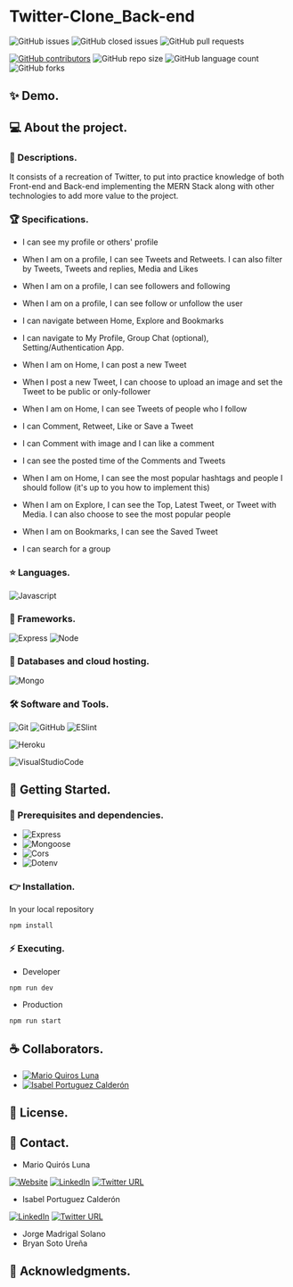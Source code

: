 # Twitter-Clone_Back-end

![GitHub issues](https://img.shields.io/github/issues/MarioQuirosLuna/Twitter-Clone_Back-end)
![GitHub closed issues](https://img.shields.io/github/issues-closed/MarioQuirosLuna/Twitter-Clone_Back-end)
![GitHub pull requests](https://img.shields.io/github/issues-pr/MarioQuirosLuna/Twitter-Clone_Back-end)

[![GitHub contributors](https://img.shields.io/github/contributors/MarioQuirosLuna/Twitter-Clone_Back-end.svg?color=blue)](https://github.com/MarioQuirosLuna/Twitter-Clone_Back-end/network)
![GitHub repo size](https://img.shields.io/github/repo-size/MarioQuirosLuna/Twitter-Clone_Back-end)
![GitHub language count](https://img.shields.io/github/languages/count/MarioQuirosLuna/Twitter-Clone_Back-end)
![GitHub forks](https://img.shields.io/github/forks/MarioQuirosLuna/Twitter-Clone_Back-end)

## ✨ Demo.

## 💻 About the project.

   ### 📜 Descriptions.
   
   It consists of a recreation of Twitter, to put into practice knowledge of both Front-end and Back-end implementing the MERN Stack along with other technologies to add more value to the project.
   
   ### 🏆 Specifications.
   
   * I can see my profile or others' profile

   * When I am on a profile, I can see Tweets and Retweets. I can also filter by Tweets, Tweets and replies, Media and Likes

   * When I am on a profile, I can see followers and following

   * When I am on a profile, I can see follow or unfollow the user

   * I can navigate between Home, Explore and Bookmarks

   * I can navigate to My Profile, Group Chat (optional), Setting/Authentication App.

   * When I am on Home, I can post a new Tweet

   * When I post a new Tweet, I can choose to upload an image and set the Tweet to be public or only-follower

   * When I am on Home, I can see Tweets of people who I follow

   * I can Comment, Retweet, Like or Save a Tweet

   * I can Comment with image and I can like a comment

   * I can see the posted time of the Comments and Tweets

   * When I am on Home, I can see the most popular hashtags and people I should follow (it's up to you how to implement this)

   * When I am on Explore, I can see the Top, Latest Tweet, or Tweet with Media. I can also choose to see the most popular people

   * When I am on Bookmarks, I can see the Saved Tweet

   * I can search for a group

   ### ⭐ Languages.
   
  ![Javascript](https://custom-icon-badges.herokuapp.com/badge/-JavaScript-%23F7DF1E?style=flat&logo=javascript&logoColor=white&labelColor=111)

   ### 🎨 Frameworks.
   
  ![Express](https://custom-icon-badges.herokuapp.com/badge/-Express-%23000000?style=flat&logo=express&logoColor=white&labelColor=111)
  ![Node](https://custom-icon-badges.herokuapp.com/badge/-Node-%23339933?style=flat&logo=nodedotjs&logoColor=white&labelColor=111)
   
   ### 💾 Databases and cloud hosting.
   
  ![Mongo](https://custom-icon-badges.herokuapp.com/badge/-Mongo-%2347A248?style=flat&logo=mongodb&logoColor=white&labelColor=111)
  
   ### 🛠️ Software and Tools.
   
  ![Git](https://custom-icon-badges.herokuapp.com/badge/-Git-%23F05032?style=flat&logo=git&logoColor=white&labelColor=111)
  ![GitHub](https://custom-icon-badges.herokuapp.com/badge/-GitHub-%23181717?style=flat&logo=github&logoColor=white&labelColor=111)
  ![ESlint](https://custom-icon-badges.herokuapp.com/badge/-ESlint-%234B32C3?style=flat&logo=ESlint&logoColor=white&labelColor=111)

  ![Heroku](https://custom-icon-badges.herokuapp.com/badge/-Heroku-%23430098?style=flat&logo=Heroku&logoColor=white&labelColor=111)

  ![VisualStudioCode](https://custom-icon-badges.herokuapp.com/badge/-VisualStudioCode-%23007ACC?style=flat&logo=VisualStudioCode&logoColor=white&labelColor=111)

## 🚀 Getting Started.

   ### 📌 Prerequisites and dependencies.
   
   * ![Express](https://img.shields.io/badge/express-v.4.17.2-111)
   * ![Mongoose](https://img.shields.io/badge/Mongoose-v.6.1.5-111)
   * ![Cors](https://img.shields.io/badge/cors-v2.8.5)
   * ![Dotenv](https://img.shields.io/badge/dotenv-v14.2.0)

   ### 👉 Installation.
   
   In your local repository
   ```
   npm install
   ```

   ### ⚡ Executing.
   
   * Developer
   ```
   npm run dev
   ```
   * Production
   ```
   npm run start
   ```

## ☕ Collaborators.
  * [![Mario Quiros Luna](https://custom-icon-badges.herokuapp.com/badge/-Mario%20Quirós%20Luna-%23181717?style=flat&logo=github&logoColor=white&labelColor=111)](https://github.com/MarioQuirosLuna)
  * [![Isabel Portuguez Calderón](https://custom-icon-badges.herokuapp.com/badge/-Isabel%20Portuguez%20Calderón-%23181717?style=flat&logo=github&logoColor=white&labelColor=111)](https://github.com/IsaPortuguez)

## 📝 License.

## 💬 Contact.

* Mario Quirós Luna

[![Website](https://img.shields.io/website?label=Portfolio&up_color=%231E0A46&up_message=Mario%20Quiros%20Luna%20Dev&url=https%3A%2F%2Fmarioql-dev.vercel.app%2F)](https://marioql-dev.vercel.app/)
[![LinkedIn](https://custom-icon-badges.herokuapp.com/badge/-LinkedIn%20Mario%20Quirós%20Luna-%230A66C2?style=flat&logo=LinkedIn&logoColor=white&labelColor=111)](https://www.linkedin.com/in/mario-quir%C3%B3s-luna-dev-b99050206/)
[![Twitter URL](https://img.shields.io/twitter/url?label=Twitter%20%40MarioQuirosL&style=social&url=https%3A%2F%2Ftwitter.com%2FMarioQuirosL)](https://twitter.com/MarioQuirosL)

* Isabel Portuguez Calderón

[![LinkedIn](https://custom-icon-badges.herokuapp.com/badge/-LinkedIn%20Isabel%20Portuguez%20Calderón-%230A66C2?style=flat&logo=LinkedIn&logoColor=white&labelColor=111)](https://www.linkedin.com/in/isabel-portuguez-calderón-142b4b229)
[![Twitter URL](https://img.shields.io/twitter/url?label=Twitter%20%40IsaPortuguezC&style=social&url=https%3A%2F%2Ftwitter.com%2FIsaPortuguezC)](https://twitter.com/IsaPortuguezC)

* Jorge Madrigal Solano
* Bryan Soto Ureña

## 💜 Acknowledgments.

